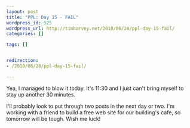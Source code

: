 ```yaml
--- 
layout: post
title: "PPL: Day 15 - FAIL"
wordpress_id: 525
wordpress_url: http://timharvey.net/2010/06/28/ppl-day-15-fail/
categories: []

tags: []


redirection:
- /2010/06/28/ppl-day-15-fail/

---
```

Yea, I managed to blow it today. It's 11:30 and I just can't bring myself to stay up another 30 minutes.

I'll probably look to put through two posts in the next day or two. I'm working with a friend to build a free web site for our building's cafe, so tomorrow will be tough. Wish me luck!
